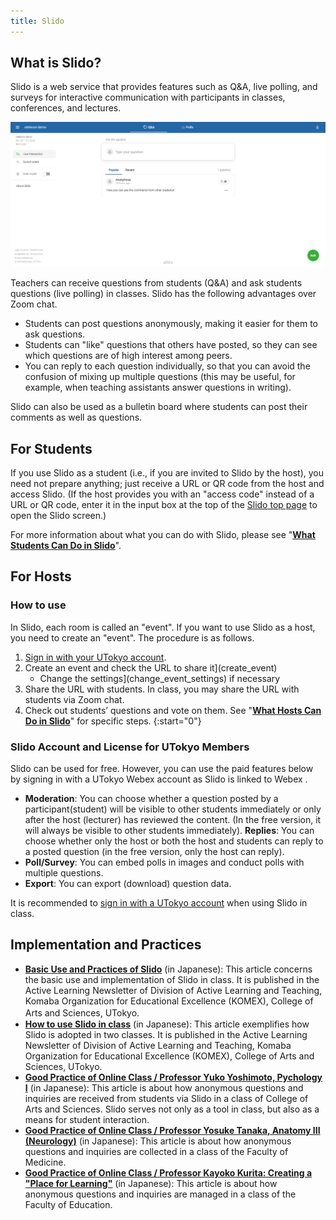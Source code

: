 ```yaml
---
title: Slido
---
```

## What is Slido?

Slido is a web service that provides features such as Q&A, live polling, and surveys for interactive communication with participants in classes, conferences, and lectures.

<img src="img/audience_qa_3.png">

Teachers can receive questions from students (Q&A) and ask students questions (live polling) in classes. Slido has the following advantages over Zoom chat.

- Students can post questions anonymously, making it easier for them to ask questions.
- Students can "like" questions that others have posted, so they can see which questions are of high interest among peers.
- You can reply to each question individually, so that you can avoid the confusion of mixing up multiple questions (this may be useful, for example, when teaching assistants answer questions in writing).

Slido can also be used as a bulletin board where students can post their comments as well as questions.

## For Students

If you use Slido as a student (i.e., if you are invited to Slido by the host), you need not prepare anything; just receive a URL or QR code from the host and access Slido. (If the host provides you with an "access code" instead of a URL or QR code, enter it in the input box at the top of the [Slido top page](https://www.sli.do/) to open the Slido screen.)

For more information about what you can do with Slido, please see "**[What Students Can Do in Slido](how_to_use_audience)**".

## For Hosts

### How to use

In Slido, each room is called an "event". If you want to use Slido as a host, you need to create an "event". The procedure is as follows.

1. [Sign in with your UTokyo account](login). 
2. Create an event and check the URL to share it](create_event)
    - Change the settings](change_event_settings) if necessary 
3. Share the URL with students. In class, you may share the URL with students via Zoom chat. 
4. Check out students’ questions and vote on them. See "**[What Hosts Can Do in Slido](how_to_use_host)**" for specific steps.
{:start="0"}

### Slido Account and License for UTokyo Members
Slido can be used for free. However, you can use the paid features below by signing in with a UTokyo Webex account as Slido is linked to Webex .
* **Moderation**: You can choose whether a question posted by a participant(student) will be visible to other students immediately or only after the host (lecturer) has reviewed the content. (In the free version, it will always be visible to other students immediately).
**Replies**: You can choose whether only the host or both the host and students can reply to a posted question (in the free version, only the host can reply).
* **Poll/Survey**: You can embed polls in images and conduct polls with multiple questions.
* **Export**: You can export (download) question data.

It is recommended to [sign in with a UTokyo account](login) when using Slido in class.


## Implementation and Practices 

* **[Basic Use and Practices of Slido](https://dalt.c.u-tokyo.ac.jp/wp-content/uploads/2019/02/KOMEX-DALT-Newsletter-201806.pdf)** (in Japanese): This article concerns the basic use and implementation of Slido in class. It is published in the Active Learning Newsletter of Division of Active Learning and Teaching, Komaba Organization for Educational Excellence (KOMEX), College of Arts and Sciences, UTokyo. 　
* **[How to use Slido in class](https://dalt.c.u-tokyo.ac.jp/wp-content/uploads/2019/07/KOMEX-DALT-Newsletter-201907.pdf)** (in Japanese): This article exemplifies how Slido is adopted in two classes. It is published in the Active Learning Newsletter of Division of Active Learning and Teaching, Komaba Organization for Educational Excellence (KOMEX), College of Arts and Sciences, UTokyo. 
* **[Good Practice of Online Class / Professor Yuko Yoshimoto, Pychology I](/good-practice/interview/yotsumoto)** (in Japanese): This article is about how anonymous questions and inquiries are received from students via Slido in a class of College of Arts and Sciences. Slido serves not only as a tool in class, but also as a means for student interaction. 
* **[Good Practice of Online Class / Professor Yosuke Tanaka, Anatomy III (Neurology)](/good-practice/interview/tanaka)** (in Japanese): This article is about how anonymous questions and inquiries are collected in a class of the Faculty of Medicine.
* **[Good Practice of Online Class / Professor Kayoko Kurita: Creating a "Place for Learning"](/good-practice/interview/kurita)** (in Japanese): This article is about how anonymous questions and inquiries are managed in a class of the Faculty of Education. 
